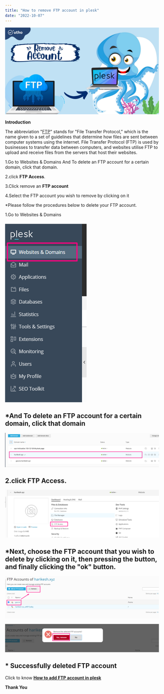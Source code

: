 ```yaml
---
title: "How to remove FTP account in plesk"
date: "2022-10-07"
---
```


![How to remove FTP account in plesk](images/How-to-remove-FTP-account-in-plesk_utho.jpg)

**Introduction**

The abbreviation "[FTP](https://en.wikipedia.org/wiki/File_Transfer_Protocol)" stands for "File Transfer Protocol," which is the name given to a set of guidelines that determine how files are sent between computer systems using the internet. File Transfer Protocol (FTP) is used by businesses to transfer data between computers, and websites utilise FTP to upload and receive files from the servers that host their websites.

1.Go to Websites & Domains And To delete an FTP account for a certain domain, click that domain.

2.click **FTP Access**.

3.Click remove an **FTP account**

4.Select the FTP account you wish to remove by clicking on it

\*Please follow the procedures below to delete your FTP account.

1.Go to Websites & Domains

![Websites & Domains](images/image-204.png)

## \*And To delete an FTP account for a certain domain, click that domain

![And To delete an FTP account for a certain domain, click that domain](images/image-205-1024x227.png)

## 2.click **FTP Access**.

![FTP Access.](images/image-206-1024x317.png)

## \*Next, choose the FTP account that you wish to delete by clicking on it, then pressing the button, and finally clicking the "ok" button.

![](images/image-207-1024x285.png)

![FTP Access.](images/image-208-1024x186.png)

## \* Successfully deleted FTP account

Click to know **[How to add FTP account in plesk](https://utho.com/docs/tutorial/how-to-add-ftp-account-in-plesk/)**

**Thank You**
